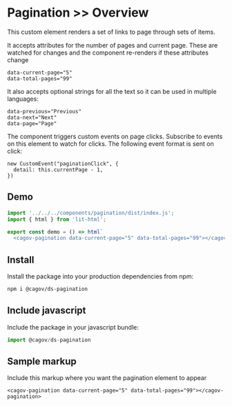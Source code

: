 # Pagination >> Overview

This custom element renders a set of links to page through sets of items.

It accepts attributes for the number of pages and current page. These are watched for changes and the component re-renders if these attributes change

```
data-current-page="5"
data-total-pages="99"
```

It also accepts optional strings for all the text so it can be used in multiple languages:

```
data-previous="Previous"
data-next="Next"
data-page="Page"
```

The component triggers custom events on page clicks. Subscribe to events on this element to watch for clicks. The following event format is sent on click:

```
new CustomEvent("paginationClick", {
  detail: this.currentPage - 1,
})
```

## Demo

```js script
import '../../../components/pagination/dist/index.js';
import { html } from 'lit-html';
```

```js story
export const demo = () => html`
  <cagov-pagination data-current-page="5" data-total-pages="99"></cagov-pagination>`;
```

## Install

Install the package into your production dependencies from npm:

```bash
npm i @cagov/ds-pagination
```

## Include javascript

Include the package in your javascript bundle:

```js
import @cagov/ds-pagination
```


## Sample markup

Include this markup where you want the pagination element to appear

```
<cagov-pagination data-current-page="5" data-total-pages="99"></cagov-pagination>
```